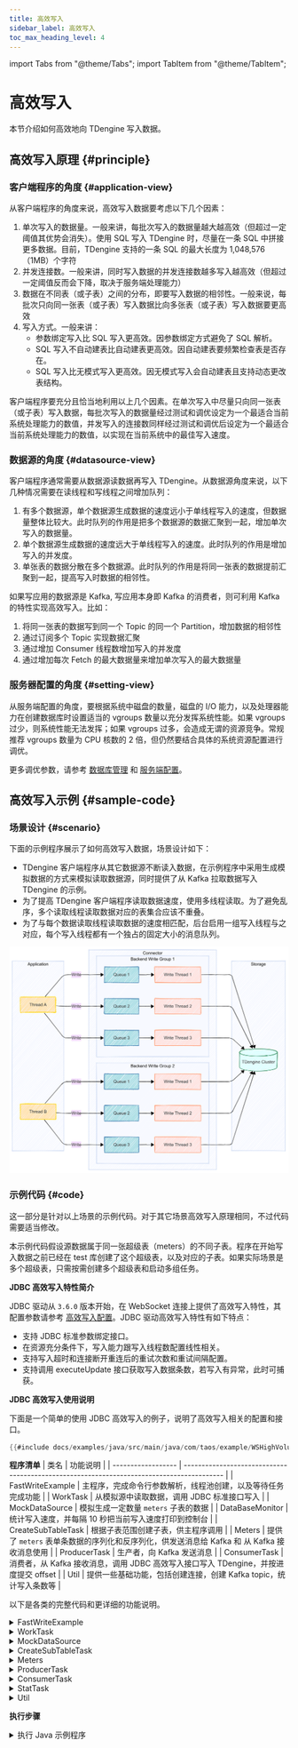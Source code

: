 ```yaml
---
title: 高效写入
sidebar_label: 高效写入
toc_max_heading_level: 4
---
```


import Tabs from "@theme/Tabs";
import TabItem from "@theme/TabItem";

# 高效写入

本节介绍如何高效地向 TDengine 写入数据。

## 高效写入原理 {#principle}

### 客户端程序的角度 {#application-view}

从客户端程序的角度来说，高效写入数据要考虑以下几个因素：

1. 单次写入的数据量。一般来讲，每批次写入的数据量越大越高效（但超过一定阈值其优势会消失）。使用 SQL 写入 TDengine 时，尽量在一条 SQL 中拼接更多数据。目前，TDengine 支持的一条 SQL 的最大长度为 1,048,576（1MB）个字符
2. 并发连接数。一般来讲，同时写入数据的并发连接数越多写入越高效（但超过一定阈值反而会下降，取决于服务端处理能力）
3. 数据在不同表（或子表）之间的分布，即要写入数据的相邻性。一般来说，每批次只向同一张表（或子表）写入数据比向多张表（或子表）写入数据要更高效
4. 写入方式。一般来讲：
   - 参数绑定写入比 SQL 写入更高效。因参数绑定方式避免了 SQL 解析。
   - SQL 写入不自动建表比自动建表更高效。因自动建表要频繁检查表是否存在。
   - SQL 写入比无模式写入更高效。因无模式写入会自动建表且支持动态更改表结构。

客户端程序要充分且恰当地利用以上几个因素。在单次写入中尽量只向同一张表（或子表）写入数据，每批次写入的数据量经过测试和调优设定为一个最适合当前系统处理能力的数值，并发写入的连接数同样经过测试和调优后设定为一个最适合当前系统处理能力的数值，以实现在当前系统中的最佳写入速度。

### 数据源的角度 {#datasource-view}

客户端程序通常需要从数据源读数据再写入 TDengine。从数据源角度来说，以下几种情况需要在读线程和写线程之间增加队列：

1. 有多个数据源，单个数据源生成数据的速度远小于单线程写入的速度，但数据量整体比较大。此时队列的作用是把多个数据源的数据汇聚到一起，增加单次写入的数据量。
2. 单个数据源生成数据的速度远大于单线程写入的速度。此时队列的作用是增加写入的并发度。
3. 单张表的数据分散在多个数据源。此时队列的作用是将同一张表的数据提前汇聚到一起，提高写入时数据的相邻性。

如果写应用的数据源是 Kafka, 写应用本身即 Kafka 的消费者，则可利用 Kafka 的特性实现高效写入。比如：

1. 将同一张表的数据写到同一个 Topic 的同一个 Partition，增加数据的相邻性
2. 通过订阅多个 Topic 实现数据汇聚
3. 通过增加 Consumer 线程数增加写入的并发度
4. 通过增加每次 Fetch 的最大数据量来增加单次写入的最大数据量

### 服务器配置的角度 {#setting-view}

从服务端配置的角度，要根据系统中磁盘的数量，磁盘的 I/O 能力，以及处理器能力在创建数据库时设置适当的 vgroups 数量以充分发挥系统性能。如果 vgroups 过少，则系统性能无法发挥；如果 vgroups 过多，会造成无谓的资源竞争。常规推荐 vgroups 数量为 CPU 核数的 2 倍，但仍然要结合具体的系统资源配置进行调优。

更多调优参数，请参考 [数据库管理](../../reference/taos-sql/database) 和 [服务端配置](../../reference/components/taosd)。

## 高效写入示例 {#sample-code}

### 场景设计 {#scenario}

下面的示例程序展示了如何高效写入数据，场景设计如下：

- TDengine 客户端程序从其它数据源不断读入数据，在示例程序中采用生成模拟数据的方式来模拟读取数据源，同时提供了从 Kafka 拉取数据写入 TDengine 的示例。
- 为了提高 TDengine 客户端程序读取数据速度，使用多线程读取。为了避免乱序，多个读取线程读取数据对应的表集合应该不重叠。
- 为了与每个数据读取线程读取数据的速度相匹配，后台启用一组写入线程与之对应，每个写入线程都有一个独占的固定大小的消息队列。

![TDengine 高效写入示例场景的线程模型](highvolume.png)

### 示例代码 {#code}

这一部分是针对以上场景的示例代码。对于其它场景高效写入原理相同，不过代码需要适当修改。

本示例代码假设源数据属于同一张超级表（meters）的不同子表。程序在开始写入数据之前已经在 test 库创建了这个超级表，以及对应的子表。如果实际场景是多个超级表，只需按需创建多个超级表和启动多组任务。

<Tabs defaultValue="java" groupId="lang">
<TabItem label="Java" value="java">

**JDBC 高效写入特性简介**

JDBC 驱动从 `3.6.0` 版本开始，在 WebSocket 连接上提供了高效写入特性，其配置参数请参考 [高效写入配置](../../reference/connector/java/#properties)。JDBC 驱动高效写入特性有如下特点：
- 支持 JDBC 标准参数绑定接口。
- 在资源充分条件下，写入能力跟写入线程数配置线性相关。
- 支持写入超时和连接断开重连后的重试次数和重试间隔配置。
- 支持调用 executeUpdate 接口获取写入数据条数，若写入有异常，此时可捕获。

**JDBC 高效写入使用说明**

下面是一个简单的使用 JDBC 高效写入的例子，说明了高效写入相关的配置和接口。

```java
{{#include docs/examples/java/src/main/java/com/taos/example/WSHighVolumeDemo.java:efficient_writing}}
```

**程序清单**
| 类名               | 功能说明                                                                                  |
| ------------------ | ----------------------------------------------------------------------------------------- |
| FastWriteExample   | 主程序，完成命令行参数解析，线程池创建，以及等待任务完成功能                              |
| WorkTask           | 从模拟源中读取数据，调用 JDBC 标准接口写入                                                |
| MockDataSource     | 模拟生成一定数量 `meters` 子表的数据                                                      |
| DataBaseMonitor    | 统计写入速度，并每隔 10 秒把当前写入速度打印到控制台                                      |
| CreateSubTableTask | 根据子表范围创建子表，供主程序调用                                                        |
| Meters             | 提供了 `meters` 表单条数据的序列化和反序列化，供发送消息给 Kafka 和 从 Kafka 接收消息使用 |
| ProducerTask       | 生产者，向 Kafka 发送消息                                                                 |
| ConsumerTask       | 消费者，从 Kafka 接收消息，调用 JDBC 高效写入接口写入 TDengine，并按进度提交 offset       |
| Util               | 提供一些基础功能，包括创建连接，创建 Kafka topic，统计写入条数等                          |

以下是各类的完整代码和更详细的功能说明。

<details>
<summary>FastWriteExample</summary>

**主程序命令行参数介绍：**  

```shell
   -b,--batchSizeByRow <arg>             指定高效写入的 batchSizeByRow 参数，默认 1000  
   -c,--cacheSizeByRow <arg>             指定高效写入的 cacheSizeByRow 参数，默认 10000  
   -d,--dbName <arg>                     指定数据库名, 默认 `test`  
      --help                             打印帮助信息  
   -K,--useKafka                         使用 Kafka，采用创建生产者发送消息，消费者接收消息写入 TDengine 方式。否则采用工作线程订阅模拟器生成数据写入 TDengine 方式  
   -r,--readThreadCount <arg>            指定工作线程数，默认 5，当 Kafka 模式，此参数同时决定生产者和消费者线程数  
   -R,--rowsPerSubTable <arg>            指定每子表写入行数，默认 100  
   -s,--subTableNum <arg>                指定子表总数，默认 1000000  
   -w,--writeThreadPerReadThread <arg>   指定每工作线程对应写入线程数，默认 5  
```

**JDBC URL 和 Kafka 集群地址配置：**

1. JDBC URL 通过环境变量配置，例如：`export TDENGINE_JDBC_URL="jdbc:TAOS-WS://localhost:6041?user=root&password=taosdata"`
2. Kafka 集群地址通过环境变量配置，例如： `KAFKA_BOOTSTRAP_SERVERS=localhost:9092`

**使用方式：** 

```shell
1. 采用模拟数据写入方式：java -jar highVolume.jar -r 5 -w 5 -b 10000 -c 100000 -s 1000000 -R 1000
2. 采用 Kafka 订阅写入方式：java -jar highVolume.jar -r 5 -w 5 -b 10000 -c 100000 -s 1000000 -R 100 -K
```

**主程序负责：**

1. 解析命令行参数
2. 创建子表
3. 创建工作线程或 Kafka 生产者，消费者
4. 统计写入速度
5. 等待写入结束，释放资源

```java
{{#include docs/examples/JDBC/highvolume/src/main/java/com/taos/example/highvolume/FastWriteExample.java}}
```

</details>

<details>
<summary>WorkTask</summary>

工作线程负责从模拟数据源读数据。每个读任务都关联了一个模拟数据源。每个模拟数据源可生成某个子表区间的数据。不同的模拟数据源生成不同表的数据。  
工作线程采用阻塞的方式调用 JDBC 标准接口 `addBatch`。也就是说，一旦对应高效写入后端队列满了，写操作就会阻塞。

```java
{{#include docs/examples/JDBC/highvolume/src/main/java/com/taos/example/highvolume/WorkTask.java}}
```

</details>

<details>
<summary>MockDataSource</summary>

模拟数据生成器，生成一定子表范围的数据。为了模拟真实情况，采用轮流每个子表一条数据的生成方式。

```java
{{#include docs/examples/JDBC/highvolume/src/main/java/com/taos/example/highvolume/MockDataSource.java}}
```

</details>

<details>
<summary>CreateSubTableTask</summary>

根据子表范围创建子表，采用批量拼 sql 创建方式。

```java
{{#include docs/examples/JDBC/highvolume/src/main/java/com/taos/example/highvolume/CreateSubTableTask.java}}
```

</details>

<details>
<summary>Meters</summary>

数据模型类，提供了发送到 Kafka 的序列化和反序列化方法。

```java
{{#include docs/examples/JDBC/highvolume/src/main/java/com/taos/example/highvolume/Meters.java}}
```

</details>

<details>
<summary>ProducerTask</summary>

消息生产者，采用与 JDBC 高效写入不同的 Hash 方式，将模拟数据生成器生成的数据，写入所有分区。

```java
{{#include docs/examples/JDBC/highvolume/src/main/java/com/taos/example/highvolume/ProducerTask.java}}
```

</details>

<details>
<summary>ConsumerTask</summary>

消息消费者，从 Kafka 接收消息，写入 TDengine。

```java
{{#include docs/examples/JDBC/highvolume/src/main/java/com/taos/example/highvolume/ConsumerTask.java}}
```

</details>

<details>
<summary>StatTask</summary>

提供定时统计写入条数功能

```java
{{#include docs/examples/JDBC/highvolume/src/main/java/com/taos/example/highvolume/StatTask.java}}
```

</details>

<details>
<summary>Util</summary>

工具类，提供连接创建，数据库创建和 topic 创建等功能。

```java
{{#include docs/examples/JDBC/highvolume/src/main/java/com/taos/example/highvolume/Util.java}}
```

</details>

**执行步骤**

<details>
<summary>执行 Java 示例程序</summary>

**本地集成开发环境执行示例程序**

1. clone TDengine 仓库
   ```
   git clone git@github.com:taosdata/TDengine.git --depth 1
   ```
2. 用集成开发环境打开 `TDengine/docs/examples/JDBC/highvolume` 目录。
3. 在开发环境中配置环境变量 `TDENGINE_JDBC_URL`。如果已配置了全局的环境变量 `TDENGINE_JDBC_URL` 可跳过这一步。
4. 如果要运行 Kafka 示例，需要设置 Kafka 集群地址的环境变量 `KAFKA_BOOTSTRAP_SERVERS`。
5. 指定命令行参数，如 `-r 3 -w 3 -b 100 -c 1000 -s 1000 -R 100`
6. 运行类 `com.taos.example.highvolume.FastWriteExample`。

**远程服务器上执行示例程序**

若要在服务器上执行示例程序，可按照下面的步骤操作：

1. 打包示例代码。在目录 `TDengine/docs/examples/JDBC/highvolume` 下执行下面命令来生成 `highVolume.jar`：
   
   ```java
   mvn package
   ```

2. 复制程序到服务器指定目录：

   ```shell
   scp -r .\target\highVolume.jar <user>@<host>:~/dest-path
   ```

3. 配置环境变量。
   编辑 `~/.bash_profile` 或 `~/.bashrc` 添加如下内容例如：

   ```shell
   export TDENGINE_JDBC_URL="jdbc:TAOS://localhost:6030?user=root&password=taosdata"
   ```

   以上使用的是本地部署 TDengine Server 时默认的 JDBC URL。你需要根据自己的实际情况更改。  
   如果想使用 Kafka 订阅模式，请再增加 Kafaka 集群环境变量配置：

   ```shell
   export KAFKA_BOOTSTRAP_SERVERS=localhost:9092
   ```

4. 用 Java 命令启动示例程序，命令模板（如果用 Kafaka 订阅模式，最后可以加上 `-K`）：

   ```java
   java -jar highVolume.jar -r 5 -w 5 -b 10000 -c 100000 -s 1000000 -R 1000
   ```

5. 结束测试程序。测试程序不会自动结束，在获取到当前配置下稳定的写入速度后，按 <kbd>CTRL</kbd> + <kbd>C</kbd> 结束程序。
   下面是一次实际运行的日志输出，机器配置 40 核 + 256G + 固态硬盘。

   ```shell
   ---------------$ java -jar highVolume.jar -r 2 -w 10 -b 10000 -c 100000 -s 1000000 -R 100
   [INFO ] 2025-03-24 18:03:17.980 com.taos.example.highvolume.FastWriteExample main 309 main readThreadCount=2, writeThreadPerReadThread=10 batchSizeByRow=10000 cacheSizeByRow=100000, subTableNum=1000000, rowsPerSubTable=100
   [INFO ] 2025-03-24 18:03:17.983 com.taos.example.highvolume.FastWriteExample main 312 main create database begin.
   [INFO ] 2025-03-24 18:03:34.499 com.taos.example.highvolume.FastWriteExample main 315 main create database end.
   [INFO ] 2025-03-24 18:03:34.500 com.taos.example.highvolume.FastWriteExample main 317 main create sub tables start.
   [INFO ] 2025-03-24 18:03:34.502 com.taos.example.highvolume.FastWriteExample createSubTables 73 main create sub table task started.
   [INFO ] 2025-03-24 18:03:55.777 com.taos.example.highvolume.FastWriteExample createSubTables 82 main create sub table task finished.
   [INFO ] 2025-03-24 18:03:55.778 com.taos.example.highvolume.FastWriteExample main 319 main create sub tables end.
   [INFO ] 2025-03-24 18:03:55.781 com.taos.example.highvolume.WorkTask run 41 FW-work-thread-2 started
   [INFO ] 2025-03-24 18:03:55.781 com.taos.example.highvolume.WorkTask run 41 FW-work-thread-1 started
   [INFO ] 2025-03-24 18:04:06.580 com.taos.example.highvolume.StatTask run 36 pool-1-thread-1 numberOfTable=1000000 count=12235906 speed=1223590
   [INFO ] 2025-03-24 18:04:17.531 com.taos.example.highvolume.StatTask run 36 pool-1-thread-1 numberOfTable=1000000 count=31185614 speed=1894970
   [INFO ] 2025-03-24 18:04:28.490 com.taos.example.highvolume.StatTask run 36 pool-1-thread-1 numberOfTable=1000000 count=51464904 speed=2027929
   [INFO ] 2025-03-24 18:04:40.851 com.taos.example.highvolume.StatTask run 36 pool-1-thread-1 numberOfTable=1000000 count=71498113 speed=2003320
   [INFO ] 2025-03-24 18:04:51.948 com.taos.example.highvolume.StatTask run 36 pool-1-thread-1 numberOfTable=1000000 count=91242103 speed=1974399
   ```

</details>

</TabItem>
</Tabs>

